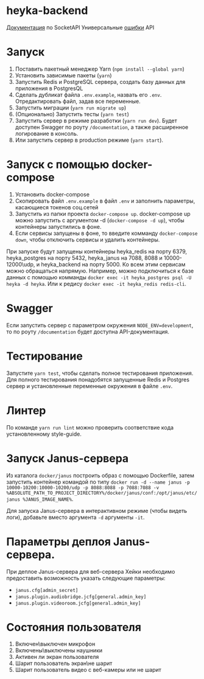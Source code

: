 # heyka-backend

[Документация](docs/socket-api.md) по SocketAPI
Универсальные [ошибки](docs/common-errors.md) API

# Запуск

1. Поставить пакетный менеджер Yarn (`npm install --global yarn`)
2. Установить зависимые пакеты (`yarn`)
3. Запустить Redis и PostgreSQL сервера, создать базу данных для приложения в PostgresQL
4. Сделать дубликат файла `.env.example`, назвать его `.env`. Отредактировать файл, задав все переменные.
5. Запустить миграции (`yarn run migrate up`)
6. (Опционально) Запустить тесты (`yarn test`)
7. Запустить сервер в режиме разработки (`yarn run dev`). Будет доступен Swagger по роуту `/documentation`, а также расширенное логирование в консоль.
8. Или запустить сервер в production режиме (`yarn start`).

# Запуск с помощью docker-compose

1. Установить docker-compose
2. Скопировать файл `.env.example` в файл `.env` и заполнить параметры, касающиеся токенов соц.сетей
3. Запустить из папки проекта `docker-compose up`. docker-compose up можно запустить с аргументом -d (`docker-compose -d up`), чтобы контейнеры запустились в фоне.
4. Если сервисы запущены в фоне, то введите комманду `docker-compose down`, чтобы отключить сервисы и удалить контейнеры.

При запуске будут запущены контейнеры heyka_redis на порту 6379, heyka_postgres на порту 5432, heyka_janus на 7088, 8088 и 10000-12000\udp, и heyka_backend на порту 5000. Ко всем этим сервисам можно обращаться напрямую. Например, можно подключиться к базе данных с помощью комманды `docker exec -it heyka_postgres psql -U heyka -d heyka`. Или к редису `docker exec -it heyka_redis redis-cli`.

# Swagger

Если запустить сервер с параметром окружения `NODE_ENV=development`, то по роуту `/documentation` будет доступна API-документация.

# Тестирование

Запустите `yarn test`, чтобы сделать полное тестирования приложения. Для полного тестирования понадобятся запущенные Redis и Postgres сервер и установленные переменные окружения в файле `.env`.

# Линтер

По команде `yarn run lint` можно проверить соответствие кода установленному style-guide.

# Запуск Janus-сервера

Из каталога `docker/janus` построить образ с помощью Dockerfile, затем запустить контейнер командой по типу `docker run -d --name janus -p 10000-10200:10000-10200/udp -p 8088:8088 -p 7088:7088 -v %ABSOLUTE_PATH_TO_PROJECT_DIRECTORY%/docker/janus/conf:/opt/janus/etc/janus %JANUS_IMAGE_NAME%`.

Для запуска Janus-сервера в интерактивном режиме (чтобы видеть логи), добавьте вместо аргумента `-d` аргументы `-it`.

# Параметры деплоя Janus-сервера.

При деплое Janus-сервера для веб-сервера Хейки необходимо предоставить возможность указать следующие параметры:
- `janus.cfg[admin_secret]`
- `janus.plugin.audiobridge.jcfg[general.admin_key]`
- `janus.plugin.videoroom.jcfg[general.admin_key]`

# Состояния пользователя

1. Включен\выключен микрофон
2. Включены\выключены наушники
3. Активен ли экран пользователя
4. Шарит пользователь экран\не шарит
5. Шарит пользователь видео с веб-камеры или не шарит